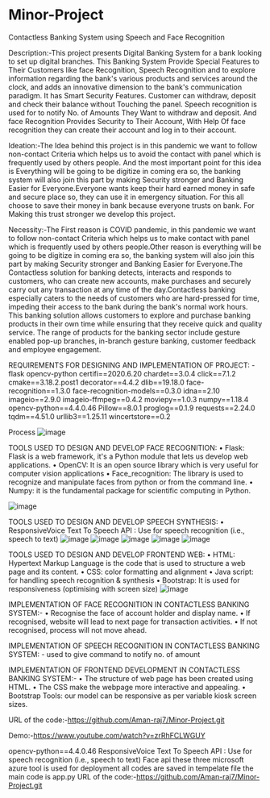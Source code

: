 # Minor-Project
Contactless Banking System using Speech and  Face Recognition

Description:-This project presents Digital Banking System for a bank looking to set up digital branches. This Banking System Provide Special Features to Their Customers like face Recognition, Speech Recognition and to explore information regarding the bank's various products and services around the clock, and adds an innovative dimension to the bank's communication paradigm. It has Smart Security Features. Customer can withdraw, deposit and check their balance without Touching the panel. Speech recognition is used for to notify No. of Amounts They Want to withdraw and deposit. And face Recognition Provides Security to Their Account, With Help Of face recognition they can create their account and log in to their account.

Ideation:-The Idea behind this project is in this pandemic we want to follow non-contact Criteria which helps us to avoid the contact with panel which is frequently used by others people. And the most important point for this idea is Everything will be going to be digitize in coming era so, the banking system will also join this part by making Security stronger and Banking Easier for Everyone.Everyone wants keep their hard earned money in safe and secure place so, they can use it in emergency situation. For this all choose to save their money in bank because everyone trusts on bank. For Making this trust stronger we develop this project.

Necessity:-The First reason is COVID pandemic, in this pandemic we want to follow non-contact Criteria which helps us to make contact with panel which is frequently used by others people.Other reason is everything will be going to be digitize in coming era so, the banking system will also join this part by making Security stronger and Banking Easier for Everyone.The Contactless solution for banking detects, interacts and responds to customers, who can create new accounts, make purchases and securely carry out any transaction at any time of the day.Contactless banking especially caters to the needs of customers who are hard-pressed for time, impeding their access to the bank during the bank's normal work hours. This banking solution allows customers to explore and purchase banking products in their own time while ensuring that they receive quick and quality service. The range of products for the banking sector include gesture enabled pop-up branches, in-branch gesture banking, customer feedback and employee engagement.

REQUIREMENTS FOR DESIGNING AND IMPLEMENTATION OF PROJECT: -
flask
opencv-python
certifi==2020.6.20
chardet==3.0.4
click==7.1.2
cmake==3.18.2.post1
decorator==4.4.2
dlib==19.18.0
face-recognition==1.3.0
face-recognition-models==0.3.0
idna==2.10
imageio==2.9.0
imageio-ffmpeg==0.4.2
moviepy==1.0.3
numpy==1.18.4
opencv-python==4.4.0.46
Pillow==8.0.1
proglog==0.1.9
requests==2.24.0
tqdm==4.51.0
urllib3==1.25.11
wincertstore==0.2

Process
![image](https://user-images.githubusercontent.com/47324818/151411313-4e552725-cc28-4a0f-9de5-326306b1c6db.png)


TOOLS USED TO DESIGN AND DEVELOP FACE RECOGNITION:
• Flask: Flask is a web framework, it's a Python module that
lets us develop web applications.
• OpenCV: It is an open source library which is very useful
for computer vision applications
• Face_recognition: The library is used to recognize and manipulate faces
from python or from the command line.
• Numpy: it is the fundamental package for scientific computing in Python.

![image](https://user-images.githubusercontent.com/47324818/151411470-ebc19cb7-1793-4db3-8135-14acaef08a8e.png)


TOOLS USED TO DESIGN AND DEVELOP SPEECH SYNTHESIS:
• ResponsiveVoice Text To Speech API : Use for speech recognition (i.e., speech to text)
![image](https://user-images.githubusercontent.com/47324818/151411548-8c43a814-7d40-4be2-9ec4-b07484c19298.png)
![image](https://user-images.githubusercontent.com/47324818/151411603-badff939-bc03-4f20-a7e3-69d502202b07.png)
![image](https://user-images.githubusercontent.com/47324818/151411687-179d357f-f4e1-4a98-a9cf-a38733b03f54.png)
![image](https://user-images.githubusercontent.com/47324818/151411731-e8d71fa3-bff5-487c-b7d5-bef6f4da0d25.png)
![image](https://user-images.githubusercontent.com/47324818/151411805-f37d9093-9058-4417-ac07-f6c0286420b6.png)


TOOLS USED TO DESIGN AND DEVELOP FRONTEND WEB:
• HTML: Hypertext Markup Language is the code that is used to structure a web page and its content.
• CSS: color formatting and alignment
• Java script: for handling speech recognition & synthesis
• Bootstrap: It is used for responsiveness (optimising with screen size)
![image](https://user-images.githubusercontent.com/47324818/151411863-1b159454-2fd7-42ec-a90c-f53629dea727.png)


IMPLEMENTATION OF FACE RECOGNITION IN CONTACTLESS BANKING SYSTEM:-
• Recognise the face of account holder and display name.
• If recognised, website will lead to next page for transaction activities.
• If not recognised, process will not move ahead.

IMPLEMENTATION OF SPEECH RECOGNITION IN CONTACTLESS BANKING SYSTEM: -
used to give command to notify no. of amount

IMPLEMENTATION OF FRONTEND DEVELOPMENT IN CONTACTLESS BANKING SYSTEM:-
• The structure of web page has been created using HTML.
• The CSS make the webpage more interactive and appealing.
• Bootstrap Tools: our model can be responsive as per variable kiosk screen sizes.

URL of the code:-https://github.com/Aman-raj7/Minor-Project.git

Demo:-https://www.youtube.com/watch?v=zrRhFCLWGUY

opencv-python==4.4.0.46
ResponsiveVoice Text To Speech API : Use for speech recognition (i.e., speech to text)
Face api
these three microsoft azure tool is used for deployment all codes are saved in tempelate file the main code is app.py
URL of the code:-https://github.com/Aman-raj7/Minor-Project.git
